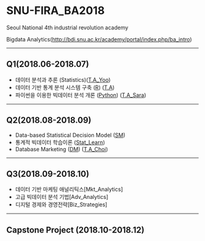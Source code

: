 # SNU-FIRA_BA2018

Seoul National 4th industrial revolution academy

Bigdata Analytics(http://bdi.snu.ac.kr/academy/portal/index.php/ba_intro)

--- 
## Q1(2018.06-2018.07)
- 데이터 분석과 추론 \(Statistics)\([T.A_Yoo](https://github.com/jayjunglim/SNU_FIRA/tree/master/SNU_FIRA_BA/1-2%20Statistics)\) 
- 데이터 기반 통계 분석 시스템 구축 \([R](https://github.com/jayjunglim/SNU_FIRA/tree/master/SNU_FIRA_BA/1-3%20R)\) \([T.A](https://github.com/jayjunglim/SNU_FIRA/tree/master/SNU_FIRA_BA/1-3%20R/%EC%A1%B0%EA%B5%90%20%EC%8B%A4%EC%8A%B5)\)
- 파이썬을 이용한 빅데이터 분석 개론 \([Python](https://github.com/jayjunglim/SNU_FIRA/tree/master/SNU_FIRA_BA/1-1%20Python)\) \([T.A_Sara](https://github.com/jayjunglim/SNU_FIRA/tree/master/SNU_FIRA_BA/1-1%20Python/4.SNU_FIRA_Python%20by%20Sara%20TA)\)

---
## Q2(2018.08-2018.09)
- Data-based Statistical Decision Model \([SM](https://github.com/jayjunglim/SNU_FIRA/tree/master/SNU_FIRA_BA/2-3%20DecisionModel)\)
- 통계적 빅데이터 학습이론 \([Stat_Learn](https://github.com/jayjunglim/SNU_FIRA/tree/master/SNU_FIRA_BA/2-2%20Statistics)\)
- Database Marketing \([DM](https://github.com/jayjunglim/SNU_FIRA/tree/master/SNU_FIRA_BA/2-1%20Datebase%20Marketing)\) \([T.A_Choi](https://github.com/jayjunglim/SNU_FIRA/tree/master/SNU_FIRA_BA/2-1-1%20TA_Deeplearning_choi)\)

---
## Q3(2018.09-2018.10)
- 데이터 기반 마케팅 애널리틱스[Mkt_Analytics]
- 고급 빅데이터 분석 기법[Adv_Analytics]
- 디지털 경제와 경영전략[Biz_Strategies]

---
## Capstone Project (2018.10-2018.12)
